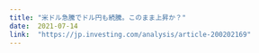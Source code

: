 ```yaml
---
title: "米ドル急騰でドル円も続騰。このまま上昇か？"
date:  2021-07-14
link:  "https://jp.investing.com/analysis/article-200202169"
---
```

